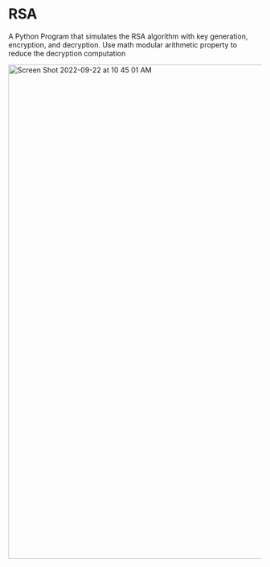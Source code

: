 # RSA

A Python Program that simulates the RSA algorithm with key generation, encryption, and decryption. 
Use math modular arithmetic property to reduce the decryption computation

<img width="983" alt="Screen Shot 2022-09-22 at 10 45 01 AM" src="https://user-images.githubusercontent.com/71808318/191817640-f9b42f75-b0db-405c-a6d6-cc5ccf0f5a8a.png">
